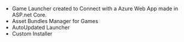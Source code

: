 * Game Launcher created to Connect with a Azure Web App made in ASP.net Core.
* Asset Bundles Manager for Games
* AutoUpdated Launcher
* Custom Installer
